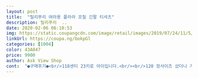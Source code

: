 ```yaml
---
layout: post 
title:  "릴리푸리 여아용 플라라 프릴 긴팔 티셔츠" 
description: 릴리푸리  ..
date: 2020-02-06 06:10:53 
img: https://static.coupangcdn.com/image/retail/images/2019/07/24/11/5/f4f92ba7-a8a8-44ac-9b2d-819e990ba734.jpg 
linkUrl: https://coupa.ng/bokpGl 
categories: [1004] 
color: 43A047 
price: 9900 
author: Ask View Shop 
cont:  "●구매후기●<br/>118센티 23키로 아이입니다.<br/><br/>120 정사이즈 샀더니 기장 팔 다 짧아서 ㅜㅜ<br/>그래서 아예 제일 큰 140으로 하나더 구매<br/>기장이 짧지않고 볼륨있게 입힐수 있어요.<br/><br/>딸래미 입히려고 구매했어요<br/>만족합니다.<br/> ^^<br/>아무튼 사이즈도 괸찬코 다른 옷도 더 봐야되겟어요 ^^<br/>아이가 이옷이 너무 좋다고 해서 ㅜㅜ<br/>아이옷은 무조건 사자마자 빨래하고 건조기까지 돌리거든요<br/>아직 사진을 찍지못했네요 ㅠ<br/>작은 옷은 사촌 물려준다고 ㅋ<br/>재질은.<br/>.<br/> 보들보들한 면이 아니라 조금 까슬거리는 면인데 이제 슬슬 더워지니까 괜찮은것 같아요.<br/><br/>조금더 비싸도 140산건 잘한것같아요.<br/><br/>지금 입히기 딱좋은 제품이에요 ~^^<br/>첨에 입혀봤을때도 그랬는데 더 줄었네요<br/>큰 사이즈라 팔을 들어도 많이 올라가지 않는게 좋아요.<br/><br/>팔을 내리면 손을 거의 덮지만 롤업하면 돼고.<br/><br/>한번 입었는걸요 ㅜㅜ<br/>후기보고 평소보다 한치수 크게 140 구매했는데<br/>" 
---
```

